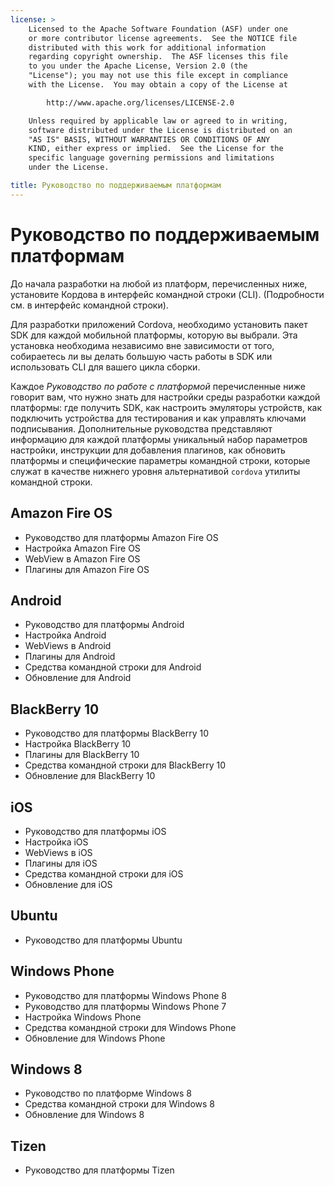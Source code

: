 ```yaml
---
license: >
    Licensed to the Apache Software Foundation (ASF) under one
    or more contributor license agreements.  See the NOTICE file
    distributed with this work for additional information
    regarding copyright ownership.  The ASF licenses this file
    to you under the Apache License, Version 2.0 (the
    "License"); you may not use this file except in compliance
    with the License.  You may obtain a copy of the License at

        http://www.apache.org/licenses/LICENSE-2.0

    Unless required by applicable law or agreed to in writing,
    software distributed under the License is distributed on an
    "AS IS" BASIS, WITHOUT WARRANTIES OR CONDITIONS OF ANY
    KIND, either express or implied.  See the License for the
    specific language governing permissions and limitations
    under the License.

title: Руководство по поддерживаемым платформам
---
```


# Руководство по поддерживаемым платформам

До начала разработки на любой из платформ, перечисленных ниже, установите Кордова в интерфейс командной строки (CLI). (Подробности см. в интерфейс командной строки).

Для разработки приложений Cordova, необходимо установить пакет SDK для каждой мобильной платформы, которую вы выбрали. Эта установка необходима независимо вне зависимости от того, собираетесь ли вы делать большую часть работы в SDK или использовать CLI для вашего цикла сборки.

Каждое *Руководство по работе с платформой* перечисленные ниже говорит вам, что нужно знать для настройки среды разработки каждой платформы: где получить SDK, как настроить эмуляторы устройств, как подключить устройства для тестирования и как управлять ключами подписывания. Дополнительные руководства представляют информацию для каждой платформы уникальный набор параметров настройки, инструкции для добавления плагинов, как обновить платформы и специфические параметры командной строки, которые служат в качестве нижнего уровня альтернативой `cordova` утилиты командной строки.

## Amazon Fire OS

*   Руководство для платформы Amazon Fire OS
*   Настройка Amazon Fire OS
*   WebView в Amazon Fire OS
*   Плагины для Amazon Fire OS

## Android

*   Руководство для платформы Android
*   Настройка Android
*   WebViews в Android
*   Плагины для Android
*   Средства командной строки для Android
*   Обновление для Android

## BlackBerry 10

*   Руководство для платформы BlackBerry 10
*   Настройка BlackBerry 10
*   Плагины для BlackBerry 10
*   Средства командной строки для BlackBerry 10
*   Обновление для BlackBerry 10

## iOS

*   Руководство для платформы iOS
*   Настройка iOS
*   WebViews в iOS
*   Плагины для iOS
*   Средства командной строки для iOS
*   Обновление для iOS

## Ubuntu

*   Руководство для платформы Ubuntu

## Windows Phone

*   Руководство для платформы Windows Phone 8
*   Руководство для платформы Windows Phone 7
*   Настройка Windows Phone
*   Средства командной строки для Windows Phone
*   Обновление для Windows Phone

## Windows 8

*   Руководство по платформе Windows 8
*   Средства командной строки для Windows 8
*   Обновление для Windows 8

## Tizen

*   Руководство для платформы Tizen